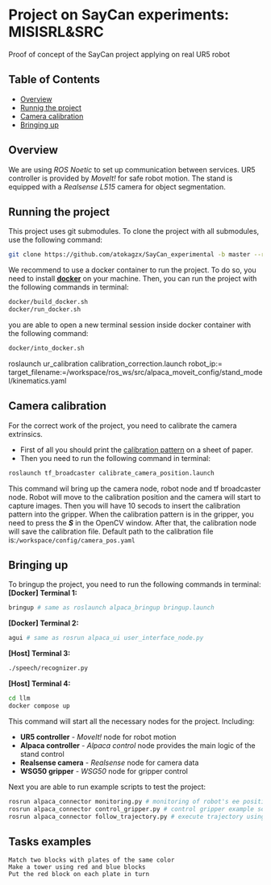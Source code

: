 # Project on SayCan experiments: MISISRL&SRC
Proof of concept of the SayCan project applying on real UR5 robot

## Table of Contents
- [Overview](#overview)
- [Runnig the project](#running-the-project)
- [Camera calibration](#camera-calibration)
- [Bringing up](#bringing-up)

## Overview
We are using *ROS Noetic* to set up communication between services. UR5 controller is provided by *MoveIt!* for safe robot motion. The stand is equipped with a *Realsense L515* camera for object segmentation.
## Running the project
This project uses git submodules. To clone the project with all submodules, use the following command:
```bash
git clone https://github.com/atokagzx/SayCan_experimental -b master --recurse-submodules
```
We recommend to use a docker container to run the project. To do so, you need to install [**docker**](https://docs.docker.com/engine/install/ubuntu/) on your machine.
 Then, you can run the project with the following commands in terminal:
```bash
docker/build_docker.sh
docker/run_docker.sh
```
you are able to open a new terminal session inside docker container with the following command:
```bash
docker/into_docker.sh
```
roslaunch ur_calibration calibration_correction.launch robot_ip:=<robot ip> target_filename:=/workspace/ros_ws/src/alpaca_moveit_config/stand_model/kinematics.yaml

## Camera calibration
For the correct work of the project, you need to calibrate the camera extrinsics.  
- First of all you should print the [calibration pattern](/docs/arucoboard.pdf) on a sheet of paper.  
- Then you need to run the following command in terminal:
```bash
roslaunch tf_broadcaster calibrate_camera_position.launch
```
This command wil bring up the camera node, robot node and tf broadcaster node. Robot will move to the calibration position and the camera will start to capture images. Then you will have 10 secods to insert the calibration pattern into the gripper. When the calibration pattern is in the gripper, you need to press the ***S*** in the OpenCV window. After that, the calibration node will save the calibration file.
Default path to the calibration file is:`/workspace/config/camera_pos.yaml`

## Bringing up
To bringup the project, you need to run the following commands in terminal:  
**[Docker] Terminal 1:**
```bash
bringup # same as roslaunch alpaca_bringup bringup.launch
```
**[Docker] Terminal 2:**
```bash
agui # same as rosrun alpaca_ui user_interface_node.py
```
**[Host] Terminal 3:**
```bash
./speech/recognizer.py
```
**[Host] Terminal 4:**
```bash
cd llm
docker compose up
```

This command will start all the necessary nodes for the project. Including:
- **UR5 controller** - *MoveIt!* node for robot motion
- **Alpaca controller** - *Alpaca control* node provides the main logic of the stand control
- **Realsense camera** - *Realsense* node for camera data
- **WSG50 gripper** - *WSG50* node for gripper control

Next you are able to run example scripts to test the project:
```bash
rosrun alpaca_connector monitoring.py # monitoring of robot's ee position to camera frame
rosrun alpaca_connector control_gripper.py # control gripper example script
rosrun alpaca_connector follow_trajectory.py # execute trajectory using robot's ee position to camera frame
```

## Tasks examples
`Match two blocks with plates of the same color`  
`Make a tower using red and blue blocks`  
`Put the red block on each plate in turn`
